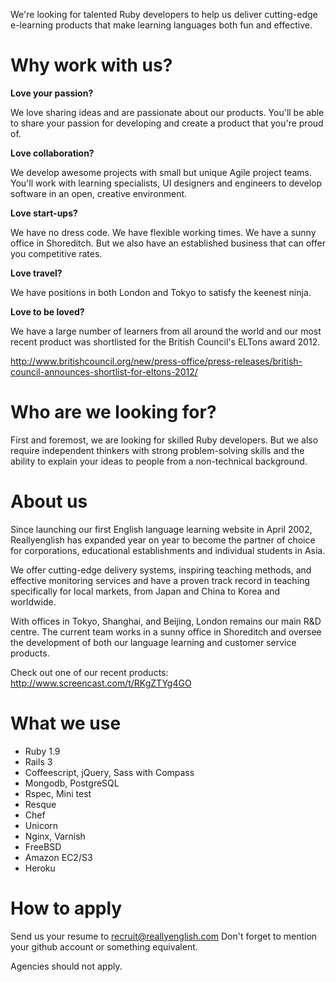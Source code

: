 We're looking for talented Ruby developers to help us deliver cutting-edge e-learning products that make learning languages both fun and effective.

Why work with us?
================================

**Love your passion?**

We love sharing ideas and are passionate about our products. You'll be able to share your passion for developing and create a product that you're proud of. 

**Love collaboration?**

We develop awesome projects with small but unique Agile project teams. You'll work with  learning specialists, UI designers and engineers to develop software in an open, creative environment. 

**Love start-ups?**

We have no dress code. We have flexible working times. We have a sunny office in Shoreditch.  But we also have an established business that can offer you competitive rates.

**Love travel?**

We have positions in both London and Tokyo to satisfy the keenest ninja.

**Love to be loved?**

We have a large number of learners from all around the world and our most recent product was shortlisted for the British Council's ELTons award 2012. 

http://www.britishcouncil.org/new/press-office/press-releases/british-council-announces-shortlist-for-eltons-2012/


Who are we looking for?
=======================

First and foremost, we are looking for skilled Ruby developers. But we also require independent thinkers with strong problem-solving skills and the ability to explain your ideas to people from a non-technical background.

About us
========

Since launching our first English language learning website in April 2002, Reallyenglish has expanded year on year to become the partner of choice for corporations, educational establishments and individual students in Asia.  

We offer cutting-edge delivery systems, inspiring teaching methods, and effective monitoring services and have a proven track record in teaching specifically for local markets, from Japan and China to Korea and worldwide. 

With offices in Tokyo, Shanghai, and Beijing, London remains our main R&D centre. The current team works in a sunny office in Shoreditch and oversee the development of both our language learning and customer service products.
 
Check out one of our recent products:
http://www.screencast.com/t/RKgZTYg4GO 


What we use
===========

* Ruby 1.9
* Rails 3
* Coffeescript, jQuery, Sass with Compass
* Mongodb, PostgreSQL
* Rspec, Mini test
* Resque
* Chef
* Unicorn
* Nginx, Varnish
* FreeBSD
* Amazon EC2/S3
* Heroku

How to apply
============

Send us your resume to recruit@reallyenglish.com
Don't forget to mention your github account or something equivalent.

Agencies should not apply.
